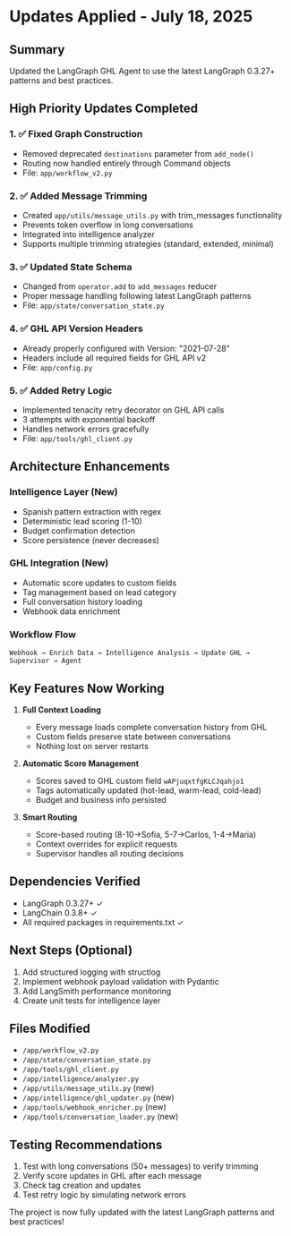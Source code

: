 # Updates Applied - July 18, 2025

## Summary
Updated the LangGraph GHL Agent to use the latest LangGraph 0.3.27+ patterns and best practices.

## High Priority Updates Completed

### 1. ✅ Fixed Graph Construction
- Removed deprecated `destinations` parameter from `add_node()`
- Routing now handled entirely through Command objects
- File: `app/workflow_v2.py`

### 2. ✅ Added Message Trimming
- Created `app/utils/message_utils.py` with trim_messages functionality
- Prevents token overflow in long conversations
- Integrated into intelligence analyzer
- Supports multiple trimming strategies (standard, extended, minimal)

### 3. ✅ Updated State Schema
- Changed from `operator.add` to `add_messages` reducer
- Proper message handling following latest LangGraph patterns
- File: `app/state/conversation_state.py`

### 4. ✅ GHL API Version Headers
- Already properly configured with Version: "2021-07-28"
- Headers include all required fields for GHL API v2
- File: `app/config.py`

### 5. ✅ Added Retry Logic
- Implemented tenacity retry decorator on GHL API calls
- 3 attempts with exponential backoff
- Handles network errors gracefully
- File: `app/tools/ghl_client.py`

## Architecture Enhancements

### Intelligence Layer (New)
- Spanish pattern extraction with regex
- Deterministic lead scoring (1-10)
- Budget confirmation detection
- Score persistence (never decreases)

### GHL Integration (New)
- Automatic score updates to custom fields
- Tag management based on lead category
- Full conversation history loading
- Webhook data enrichment

### Workflow Flow
```
Webhook → Enrich Data → Intelligence Analysis → Update GHL → Supervisor → Agent
```

## Key Features Now Working

1. **Full Context Loading**
   - Every message loads complete conversation history from GHL
   - Custom fields preserve state between conversations
   - Nothing lost on server restarts

2. **Automatic Score Management**
   - Scores saved to GHL custom field `wAPjuqxtfgKLCJqahjo1`
   - Tags automatically updated (hot-lead, warm-lead, cold-lead)
   - Budget and business info persisted

3. **Smart Routing**
   - Score-based routing (8-10→Sofia, 5-7→Carlos, 1-4→Maria)
   - Context overrides for explicit requests
   - Supervisor handles all routing decisions

## Dependencies Verified
- LangGraph 0.3.27+ ✓
- LangChain 0.3.8+ ✓
- All required packages in requirements.txt ✓

## Next Steps (Optional)
1. Add structured logging with structlog
2. Implement webhook payload validation with Pydantic
3. Add LangSmith performance monitoring
4. Create unit tests for intelligence layer

## Files Modified
- `/app/workflow_v2.py`
- `/app/state/conversation_state.py`
- `/app/tools/ghl_client.py`
- `/app/intelligence/analyzer.py`
- `/app/utils/message_utils.py` (new)
- `/app/intelligence/ghl_updater.py` (new)
- `/app/tools/webhook_enricher.py` (new)
- `/app/tools/conversation_loader.py` (new)

## Testing Recommendations
1. Test with long conversations (50+ messages) to verify trimming
2. Verify score updates in GHL after each message
3. Check tag creation and updates
4. Test retry logic by simulating network errors

The project is now fully updated with the latest LangGraph patterns and best practices!